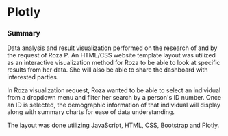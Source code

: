 # Plotly

### Summary ### 
Data analysis and result visualization performed on the research of and by the request of Roza P. An HTML/CSS website template layout was utilized as an interactive visualization method for Roza to be able to look at specific results from her data. She will also be able to share the dashboard with interested parties. 

In Roza visualization request, Roza  wanted to be able to select an individual from a dropdown menu and filter her search by a person's ID number. Once an ID is selected, the demographic information of that individual will display along with summary charts for ease of data understanding. 

The layout was done utilizing JavaScript, HTML, CSS, Bootstrap and Plotly.
